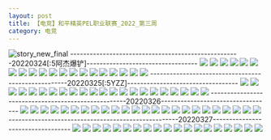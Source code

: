 ```yaml
---
layout: post
title: 【电竞】和平精英PEL职业联赛_2022_第三周
category: 电竞
---
```

![story_new_final](http://rfbyhtcfm.hd-bkt.clouddn.com/img/story_new_final_0322.png)
----------------------------------------------------20220324[:5阿杰爆铲]----------------------------------
![](http://rfbyhtcfm.hd-bkt.clouddn.com/img/pel-220324-1.png)
![](http://rfbyhtcfm.hd-bkt.clouddn.com/img/pel-220324-3.png)
![](http://rfbyhtcfm.hd-bkt.clouddn.com/img/pel-220324-new-1.png)
![](http://rfbyhtcfm.hd-bkt.clouddn.com/img/pel-220324-new-2.png)
![](http://rfbyhtcfm.hd-bkt.clouddn.com/img/pel-220324-new-3.png)
![](http://rfbyhtcfm.hd-bkt.clouddn.com/img/pel-220324-new-4.png)
![](http://rfbyhtcfm.hd-bkt.clouddn.com/img/pel-220324-new-5.png)
![](http://rfbyhtcfm.hd-bkt.clouddn.com/img/pel-220324-new-6.png)
![](http://rfbyhtcfm.hd-bkt.clouddn.com/img/pel-220324-new-7.png)
![](http://rfbyhtcfm.hd-bkt.clouddn.com/img/pel-220324-new-8.png)
![](http://rfbyhtcfm.hd-bkt.clouddn.com/img/pel-220324-new-9.png)
![](http://rfbyhtcfm.hd-bkt.clouddn.com/img/pel-220324-new-10.png)
![](http://rfbyhtcfm.hd-bkt.clouddn.com/img/pel-220324-new-11.png)
![](http://rfbyhtcfm.hd-bkt.clouddn.com/img/pel-220324-new-12.png)
![](http://rfbyhtcfm.hd-bkt.clouddn.com/img/pel-220324-new-13.png)
![](http://rfbyhtcfm.hd-bkt.clouddn.com/img/pel-220324-new-14.png)
![](http://rfbyhtcfm.hd-bkt.clouddn.com/img/pel-220324-new-15.png)
![](http://rfbyhtcfm.hd-bkt.clouddn.com/img/pel-220324-new-16.png)
![](http://rfbyhtcfm.hd-bkt.clouddn.com/img/pel-220324-new-17.png)
![](http://rfbyhtcfm.hd-bkt.clouddn.com/img/pel-220324-new-18.png)
----------------------------------------------------20220325[:5YZZ]----------------------------------
![](http://rfbyhtcfm.hd-bkt.clouddn.com/img/pel-220325-1.png)
![](http://rfbyhtcfm.hd-bkt.clouddn.com/img/pel-220325-2.png)
![](http://rfbyhtcfm.hd-bkt.clouddn.com/img/pel-220325-3.png)
![](http://rfbyhtcfm.hd-bkt.clouddn.com/img/pel-220325-4.png)
![](http://rfbyhtcfm.hd-bkt.clouddn.com/img/pel-220325-5.png)
![](http://rfbyhtcfm.hd-bkt.clouddn.com/img/pel-220325-6.png)
![](http://rfbyhtcfm.hd-bkt.clouddn.com/img/pel-220325-7.png)
![](http://rfbyhtcfm.hd-bkt.clouddn.com/img/pel-220325-8.png)
![](http://rfbyhtcfm.hd-bkt.clouddn.com/img/pel-220325-9.png)
![](http://rfbyhtcfm.hd-bkt.clouddn.com/img/pel-220325-10.png)
![](http://rfbyhtcfm.hd-bkt.clouddn.com/img/pel-220325-11.png)
![](http://rfbyhtcfm.hd-bkt.clouddn.com/img/pel-220325-12.png)
![](http://rfbyhtcfm.hd-bkt.clouddn.com/img/pel-220325-13.png)
![](http://rfbyhtcfm.hd-bkt.clouddn.com/img/pel-220325-14.png)
![](http://rfbyhtcfm.hd-bkt.clouddn.com/img/pel-220325-15.png)
![](http://rfbyhtcfm.hd-bkt.clouddn.com/img/pel-220325-16.png)
![](http://rfbyhtcfm.hd-bkt.clouddn.com/img/pel-220325-17.png)
![](http://rfbyhtcfm.hd-bkt.clouddn.com/img/pel-220325-18.png)
![](http://rfbyhtcfm.hd-bkt.clouddn.com/img/pel-220325-19.png)
![](http://rfbyhtcfm.hd-bkt.clouddn.com/img/pel-220325-20.png)
![](http://rfbyhtcfm.hd-bkt.clouddn.com/img/pel-220325-21.png)
![](http://rfbyhtcfm.hd-bkt.clouddn.com/img/pel-220325-22.png)
----------------------------------------------------20220326----------------------------------
![](http://rfbyhtcfm.hd-bkt.clouddn.com/img/pel-220326-1.png)
![](http://rfbyhtcfm.hd-bkt.clouddn.com/img/pel-220326-2.png)
![](http://rfbyhtcfm.hd-bkt.clouddn.com/img/pel-220326-3.png)
![](http://rfbyhtcfm.hd-bkt.clouddn.com/img/pel-220326-4.png)
![](http://rfbyhtcfm.hd-bkt.clouddn.com/img/pel-220326-5.png)
![](http://rfbyhtcfm.hd-bkt.clouddn.com/img/pel-220326-6.png)
![](http://rfbyhtcfm.hd-bkt.clouddn.com/img/pel-220326-7.png)
![](http://rfbyhtcfm.hd-bkt.clouddn.com/img/pel-220326-8.png)
![](http://rfbyhtcfm.hd-bkt.clouddn.com/img/pel-220326-10.png)
![](http://rfbyhtcfm.hd-bkt.clouddn.com/img/pel-220326-11.png)
![](http://rfbyhtcfm.hd-bkt.clouddn.com/img/pel-220326-12.png)
![](http://rfbyhtcfm.hd-bkt.clouddn.com/img/pel-220326-13.png)
![](http://rfbyhtcfm.hd-bkt.clouddn.com/img/pel-220326-14.png)
![](http://rfbyhtcfm.hd-bkt.clouddn.com/img/pel-220326-15.png)
![](http://rfbyhtcfm.hd-bkt.clouddn.com/img/pel-220326-16.png)
![](http://rfbyhtcfm.hd-bkt.clouddn.com/img/pel-220326-17.png)
![](http://rfbyhtcfm.hd-bkt.clouddn.com/img/pel-220326-18.png)
![](http://rfbyhtcfm.hd-bkt.clouddn.com/img/pel-220326-19.png)
![](http://rfbyhtcfm.hd-bkt.clouddn.com/img/pel-220326-20.png)
![](http://rfbyhtcfm.hd-bkt.clouddn.com/img/pel-220326-21.png)
![](http://rfbyhtcfm.hd-bkt.clouddn.com/img/pel-220326-22.png)
![](http://rfbyhtcfm.hd-bkt.clouddn.com/img/pel-220326-23.png)
![](http://rfbyhtcfm.hd-bkt.clouddn.com/img/pel-220326-24.png)
![](http://rfbyhtcfm.hd-bkt.clouddn.com/img/pel-220326-25.png)
----------------------------------------------------20220327----------------------------------
![](http://rfbyhtcfm.hd-bkt.clouddn.com/img/pel-220327-1.png)
![](http://rfbyhtcfm.hd-bkt.clouddn.com/img/pel-220327-2.png)
![](http://rfbyhtcfm.hd-bkt.clouddn.com/img/pel-220327-3.png)
![](http://rfbyhtcfm.hd-bkt.clouddn.com/img/pel-220327-4.png)
![](http://rfbyhtcfm.hd-bkt.clouddn.com/img/pel-220327-5.png)
![](http://rfbyhtcfm.hd-bkt.clouddn.com/img/pel-220327-6.png)
![](http://rfbyhtcfm.hd-bkt.clouddn.com/img/pel-220327-7.png)
![](http://rfbyhtcfm.hd-bkt.clouddn.com/img/pel-220327-8.png)
![](http://rfbyhtcfm.hd-bkt.clouddn.com/img/pel-220327-10.png)
![](http://rfbyhtcfm.hd-bkt.clouddn.com/img/pel-220327-11.png)
![](http://rfbyhtcfm.hd-bkt.clouddn.com/img/pel-220327-12.png)
![](http://rfbyhtcfm.hd-bkt.clouddn.com/img/pel-220327-13.png)
![](http://rfbyhtcfm.hd-bkt.clouddn.com/img/pel-220327-14.png)
![](http://rfbyhtcfm.hd-bkt.clouddn.com/img/pel-220327-15.png)
![](http://rfbyhtcfm.hd-bkt.clouddn.com/img/pel-220327-16.png)
![](http://rfbyhtcfm.hd-bkt.clouddn.com/img/pel-220327-17.png)
![](http://rfbyhtcfm.hd-bkt.clouddn.com/img/pel-220327-18.png)
![](http://rfbyhtcfm.hd-bkt.clouddn.com/img/pel-220327-19.png)
![](http://rfbyhtcfm.hd-bkt.clouddn.com/img/pel-220327-20.png)